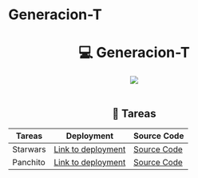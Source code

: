 # Generacion-T

<h1 align="center"> 💻 Generacion-T </h1>
<div align="center">
<img src="https://media.giphy.com/media/1C8bHHJturSx2/giphy.gif"/>
 </div>
<br>

<h2 align="center"> 📝 Tareas </h2>


|Tareas|Deployment  | Source Code |
|--|--|--|
| Starwars | [Link to deployment](https://vicen621.github.io/Starwars-Activity) | [Source Code](https://github.com/vicen621/Generacion-T/tree/master/Starwars-Activity) |
| Panchito | [Link to deployment](https://vicen621.github.io/Starwars-Activity) | [Source Code](https://github.com/vicen621/Generacion-T/tree/master/Panchito) |
